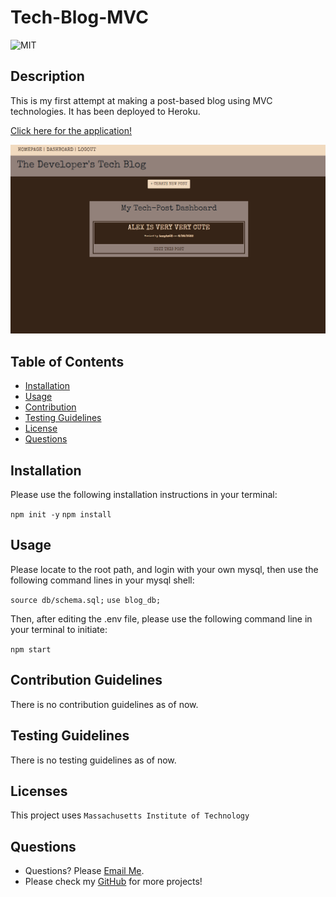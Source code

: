 # Tech-Blog-MVC

  ![MIT](https://img.shields.io/badge/license-MIT-green)

## Description
This is my first attempt at making a post-based blog using MVC technologies. 
It has been deployed to Heroku.

[Click here for the application!](https://warm-lake-11930.herokuapp.com/)

![This is an image](SS.png)

## Table of Contents
- [Installation](#installation)
- [Usage](#usage)
- [Contribution](#contributing)
- [Testing Guidelines](#testing)
- [License](#licenses)
- [Questions](#questions)


## Installation <a name="installation"></a>

Please use the following installation instructions in your terminal:

```npm init -y```
```npm install```


## Usage <a name="usage"></a>

Please locate to the root path, and login with your own mysql, then use the following command lines in your mysql shell:

```source db/schema.sql;```
```use blog_db;```

Then, after editing the .env file, please use the following command line in your terminal to initiate:

```npm start```


## Contribution Guidelines <a name="contributing"></a>

There is no contribution guidelines as of now. 



## Testing Guidelines <a name="testing"></a>

There is no testing guidelines as of now. 



## Licenses <a name="licenses"></a>

This project uses  ```Massachusetts Institute of Technology```



## Questions <a name="questions"></a>

- Questions? Please [Email Me](mailto:tony.bs.0303@gmail.com).
- Please check my [GitHub](https://github.com/tonybs03) for more projects!

